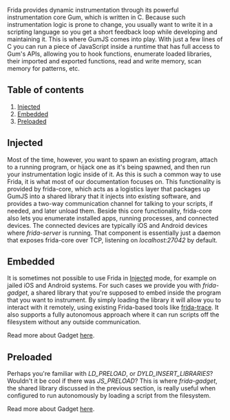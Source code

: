 Frida provides dynamic instrumentation through its powerful instrumentation core
Gum, which is written in C. Because such instrumentation logic is prone to
change, you usually want to write it in a scripting language so you get a short
feedback loop while developing and maintaining it. This is where GumJS comes
into play. With just a few lines of C you can run a piece of JavaScript inside a
runtime that has full access to Gum's APIs, allowing you to hook functions,
enumerate loaded libraries, their imported and exported functions, read and
write memory, scan memory for patterns, etc.

## Table of contents
  1. [Injected](#injected)
  1. [Embedded](#embedded)
  1. [Preloaded](#preloaded)

## Injected

Most of the time, however, you want to spawn an existing program, attach to a
running program, or hijack one as it's being spawned, and then run your
instrumentation logic inside of it. As this is such a common way to use Frida,
it is what most of our documentation focuses on. This functionality is provided
by frida-core, which acts as a logistics layer that packages up GumJS into a
shared library that it injects into existing software, and provides a two-way
communication channel for talking to your scripts, if needed, and later unload
them. Beside this core functionality, frida-core also lets you enumerate
installed apps, running processes, and connected devices. The connected devices
are typically iOS and Android devices where *frida-server* is running. That
component is essentially just a daemon that exposes frida-core over TCP,
listening on *localhost:27042* by default.

## Embedded

It is sometimes not possible to use Frida in [Injected](#injected) mode, for
example on jailed iOS and Android systems. For such cases we provide you with
*frida-gadget*, a shared library that you're supposed to embed inside the
program that you want to instrument. By simply loading the library it will allow
you to interact with it remotely, using existing Frida-based tools like
[frida-trace][]. It also supports a fully autonomous approach where it can run
scripts off the filesystem without any outside communication.

Read more about Gadget [here](/docs/gadget/).

## Preloaded

Perhaps you're familiar with *LD_PRELOAD*, or *DYLD_INSERT_LIBRARIES*? Wouldn't
it be cool if there was *JS_PRELOAD*? This is where *frida-gadget*, the shared
library discussed in the previous section, is really useful when configured to
run autonomously by loading a script from the filesystem.

Read more about Gadget [here](/docs/gadget/).


[frida-trace]: /docs/frida-trace/
